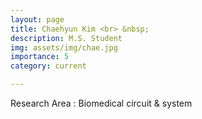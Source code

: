 ```yaml
---
layout: page
title: Chaehyun Kim <br> &nbsp;
description: M.S. Student
img: assets/img/chae.jpg
importance: 5
category: current

---
```


Research Area : Biomedical circuit & system